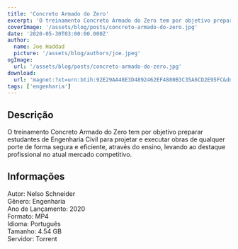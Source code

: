 ```yaml
---
title: 'Concreto Armado do Zero'
excerpt: 'O treinamento Concreto Armado do Zero tem por objetivo preparar estudantes de Engenharia Civil para projetar e executar obras de qualquer porte de forma segura e eficiente, através do ensino, levando ao destaque profissional no atual mercado competitivo. Informações  Autor: Ne'
coverImage: '/assets/blog/posts/concreto-armado-do-zero.jpg'
date: '2020-05-30T03:00:00.000Z'
author:
  name: Joe Haddad
  picture: '/assets/blog/authors/joe.jpeg'
ogImage:
  url: '/assets/blog/posts/concreto-armado-do-zero.jpg'
download:
  url: 'magnet:?xt=urn:btih:92E29AA48E3D4892462EF4880B3C35A6CD2E95FC&dn=Concreto%20Armado%20do%20zero&tr=udp%3a%2f%2ftracker.openbittorrent.com%3a1337%2fannounce&tr=udp%3a%2f%2ftracker.opentrackr.org%3a1337%2fannounce'
tags: ['engenharia']
---
```

<h2>Descrição</h2>
<p></p><p>O treinamento Concreto Armado do Zero tem por objetivo preparar estudantes de Engenharia Civil para projetar e executar obras de qualquer porte de forma segura e eficiente, através do ensino, levando ao destaque profissional no atual mercado competitivo.</p><h2>Informações</h2><p>Autor: Nelso Schneider<br/>Gênero: Engenharia<br/>Ano de Lançamento: 2020<br/>Formato: MP4<br/>Idioma: Português<br/>Tamanho: 4.54 GB<br/>Servidor: Torrent</p>